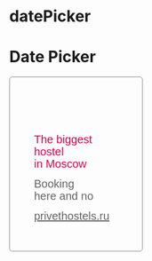 datePicker
==========

Date Picker
=

<script src="dest/bb_calendar.min.js"></script><div id="bb-calendar" class="date-picker"><noscript><style>p{margin:0;padding-bottom:14px}.pink{color:#e3004f}a.link{color:#646464}a.link:hover{text-decoration:none}.date-picker{font:20px/22px Arial,Helvetica,sans-serif;position:relative;color:#646464;border:1px solid #8c8c8c;border-radius:5px;width:240px;height:315px;box-sizing:border-box}.date-picker-head{height:71px}.date-picker-head p.pink{right:14px;top:22px;display:block;position:absolute;font-size:11px;line-height:13px}.date-picker-box{width:151px;margin:0 auto}.date-picker-box .box2{padding-top:30px}i.icon{display:block;position:absolute}i.i-logo{top:0;left:0;height:71px;width:125px;background-image:url(logo.png)}			</style><div class="date-picker-box"><div class="date-picker-head"><i class="icon i-logo"></i></div><div class="box2"><p class="pink">The biggest</br>hostel</br>in Moscow</p><p>Booking </br>here and no</p><a class="link" href="privethostels.ru" target="_blanc">privethostels.ru</a></div></div></noscript></div>

